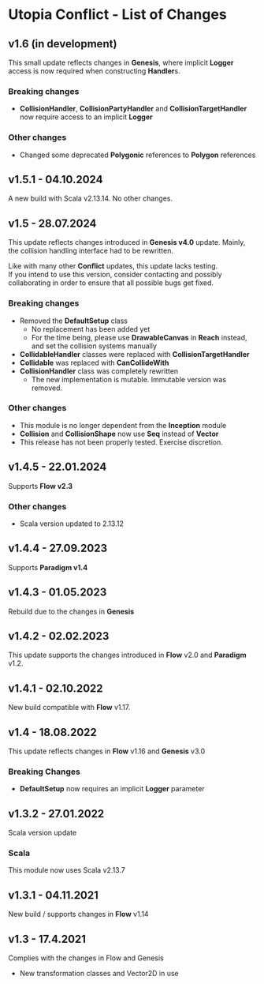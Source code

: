 # Utopia Conflict - List of Changes

## v1.6 (in development)
This small update reflects changes in **Genesis**, where implicit **Logger** access is now required when 
constructing **Handler**s.
### Breaking changes
- **CollisionHandler**, **CollisionPartyHandler** and **CollisionTargetHandler** 
  now require access to an implicit **Logger**
### Other changes
- Changed some deprecated **Polygonic** references to **Polygon** references

## v1.5.1 - 04.10.2024
A new build with Scala v2.13.14. No other changes.

## v1.5 - 28.07.2024
This update reflects changes introduced in **Genesis v4.0** update. Mainly, 
the collision handling interface had to be rewritten.

Like with many other **Conflict** updates, this update lacks testing.  
If you intend to use this version, consider contacting and possibly collaborating 
in order to ensure that all possible bugs get fixed.
### Breaking changes
- Removed the **DefaultSetup** class
  - No replacement has been added yet
  - For the time being, please use **DrawableCanvas** in **Reach** instead, and set the collision systems manually
- **CollidableHandler** classes were replaced with **CollisionTargetHandler**
- **Collidable** was replaced with **CanCollideWith**
- **CollisionHandler** class was completely rewritten
  - The new implementation is mutable. Immutable version was removed.
### Other changes
- This module is no longer dependent from the **Inception** module
- **Collision** and **CollisionShape** now use **Seq** instead of **Vector**
- This release has not been properly tested. Exercise discretion.

## v1.4.5 - 22.01.2024
Supports **Flow v2.3**
### Other changes
- Scala version updated to 2.13.12

## v1.4.4 - 27.09.2023
Supports **Paradigm v1.4**

## v1.4.3 - 01.05.2023
Rebuild due to the changes in **Genesis**

## v1.4.2 - 02.02.2023
This update supports the changes introduced in **Flow** v2.0 and **Paradigm** v1.2.

## v1.4.1 - 02.10.2022
New build compatible with **Flow** v1.17.

## v1.4 - 18.08.2022
This update reflects changes in **Flow** v1.16 and **Genesis** v3.0
### Breaking Changes
- **DefaultSetup** now requires an implicit **Logger** parameter

## v1.3.2 - 27.01.2022
Scala version update
### Scala
This module now uses Scala v2.13.7

## v1.3.1 - 04.11.2021
New build / supports changes in **Flow** v1.14

## v1.3 - 17.4.2021
Complies with the changes in Flow and Genesis
- New transformation classes and Vector2D in use
